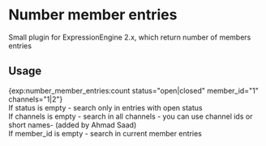 Number member entries
=================

Small plugin for ExpressionEngine 2.x, which return number of members entries


Usage
------------

{exp:number_member_entries:count status="open|closed" member_id="1" channels="1|2"}<br>
If status is empty - search only in entries with open status<br>
If channels is empty - search in all channels - you can use channel ids or short names- (added by Ahmad Saad)<br>
If member_id is empty - search in current member entries
